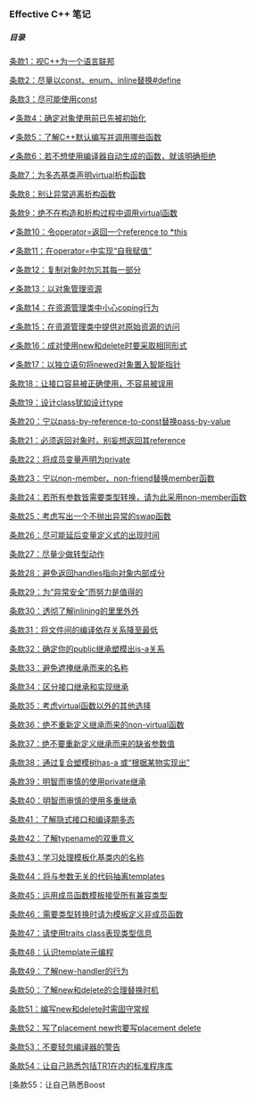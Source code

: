 ### Effective C++ 笔记

##### 目录

[条款1：视C++为一个语言联邦](https://blog.csdn.net/kangroger/article/details/41870771#t0)

[条款2：尽量以const、enum、inline替换#define](https://blog.csdn.net/kangroger/article/details/41870771#t0)

[条款3：尽可能使用const](https://blog.csdn.net/kangroger/article/details/41870771#t0)

✔[条款4：确定对象使用前已先被初始化](https://blog.csdn.net/kangroger/article/details/41870771#t0)

✔[条款5：了解C++默认编写并调用哪些函数](https://blog.csdn.net/kangroger/article/details/41986049#t0)

[✔条款6：若不想使用编译器自动生成的函数，就该明确拒绝](https://blog.csdn.net/kangroger/article/details/41986049#t0)

[条款7：为多态基类声明virtual析构函数](https://blog.csdn.net/kangroger/article/details/41986049#t0)

[条款8：别让异常逃离析构函数](https://blog.csdn.net/kangroger/article/details/41986049#t0)

[条款9：绝不在构造和析构过程中调用virtual函数](https://blog.csdn.net/kangroger/article/details/41986049#t0)

✔[条款10：令operator=返回一个reference to *this](https://blog.csdn.net/kangroger/article/details/42433437#t0)

✔[条款11：在operator=中实现“自我赋值”](https://blog.csdn.net/kangroger/article/details/42433437#t0)

✔[条款12：复制对象时勿忘其每一部分](https://blog.csdn.net/kangroger/article/details/42433437#t0)

[✔条款13：以对象管理资源](https://blog.csdn.net/kangroger/article/details/42526187#t0)

✔[条款14：在资源管理类中小心coping行为](https://blog.csdn.net/kangroger/article/details/42526187#t0)

[✔条款15：在资源管理类中提供对原始资源的访问](https://blog.csdn.net/kangroger/article/details/42526187#t0)

[✔条款16：成对使用new和delete时要采取相同形式](https://blog.csdn.net/kangroger/article/details/42717889#t0)

✔[条款17：以独立语句将newed对象置入智能指针](https://blog.csdn.net/kangroger/article/details/42717889#t0)

[条款18：让接口容易被正确使用，不容易被误用](https://blog.csdn.net/kangroger/article/details/42777713#t0)

[条款19：设计class犹如设计type](https://blog.csdn.net/kangroger/article/details/42777713#t0)

[条款20：宁以pass-by-reference-to-const替换pass-by-value](https://blog.csdn.net/kangroger/article/details/42965331#t0)

[条款21：必须返回对象时，别妄想返回其reference](https://blog.csdn.net/kangroger/article/details/42965331#t0)

[条款22：将成员变量声明为private](https://blog.csdn.net/kangroger/article/details/43501669#t0)

[条款23：宁以non-member、non-friend替换member函数](https://blog.csdn.net/kangroger/article/details/43501669#t0)

[条款24：若所有参数皆需要类型转换，请为此采用non-member函数](https://blog.csdn.net/kangroger/article/details/43501669#t0)

[条款25：考虑写出一个不抛出异常的swap函数](https://blog.csdn.net/kangroger/article/details/43677283)

[条款26：尽可能延后变量定义式的出现时间](https://blog.csdn.net/kangroger/article/details/43743531#t0)

[条款27：尽量少做转型动作](https://blog.csdn.net/kangroger/article/details/43743531#t0)

[条款28：避免返回handles指向对象内部成分](https://blog.csdn.net/kangroger/article/details/43883305#t0)

[条款29：为“异常安全”而努力是值得的](https://blog.csdn.net/kangroger/article/details/43883305#t0)

[条款30：透彻了解inlining的里里外外](https://blog.csdn.net/kangroger/article/details/43909975)

[条款31：将文件间的编译依存关系降至最低](https://blog.csdn.net/kangroger/article/details/43919645)

[条款32：确定你的public继承塑模出is-a关系](https://blog.csdn.net/kangroger/article/details/43941673#t0)

[条款33：避免遮掩继承而来的名称](https://blog.csdn.net/kangroger/article/details/43941673#t0)

[条款34：区分接口继承和实现继承](https://blog.csdn.net/kangroger/article/details/43958247)

[条款35：考虑virtual函数以外的其他选择](https://blog.csdn.net/kangroger/article/details/44024109#t0)

[条款36：绝不重新定义继承而来的non-virtual函数](https://blog.csdn.net/kangroger/article/details/44087967#t0)

[条款37：绝不要重新定义继承而来的缺省参数值](https://blog.csdn.net/kangroger/article/details/44087967#t0)

[条款38：通过复合塑模树has-a 或“根据某物实现出”](https://blog.csdn.net/kangroger/article/details/44137943#t0)

[条款39：明智而审慎的使用private继承](https://blog.csdn.net/kangroger/article/details/44137943#t0)

[条款40：明智而审慎的使用多重继承](https://blog.csdn.net/kangroger/article/details/44161773)

[条款41：了解隐式接口和编译期多态](https://blog.csdn.net/kangroger/article/details/44182087#t0)

[条款42：了解typename的双重意义](https://blog.csdn.net/kangroger/article/details/44182087#t0)

[条款43：学习处理模板化基类内的名称](https://blog.csdn.net/kangroger/article/details/44205331)

[条款44：将与参数无关的代码抽离templates](https://blog.csdn.net/kangroger/article/details/44228405#t0)

[条款45：运用成员函数模板接受所有兼容类型](https://blog.csdn.net/kangroger/article/details/44228405#t0)

[条款46：需要类型转换时请为模板定义非成员函数](https://blog.csdn.net/kangroger/article/details/44246535#t0)

[条款47：请使用traits class表现类型信息](https://blog.csdn.net/kangroger/article/details/44246535#t0)

[条款48：认识template元编程](https://blog.csdn.net/kangroger/article/details/44264053)

[条款49：了解new-handler的行为](https://blog.csdn.net/kangroger/article/details/44280793)

[条款50：了解new和delete的合理替换时机](https://blog.csdn.net/kangroger/article/details/44346281)

[条款51：编写new和delete时需固守常规](https://blog.csdn.net/kangroger/article/details/44497247)

[条款52：写了placement new也要写placement delete](https://blog.csdn.net/kangroger/article/details/44648189)

[条款53：不要轻忽编译器的警告](https://blog.csdn.net/KangRoger/article/details/44684435#t0)

[条款54：让自己熟悉包括TR1在内的标准程序库](https://blog.csdn.net/KangRoger/article/details/44684435#t1)

[条款55：让自己熟悉Boost